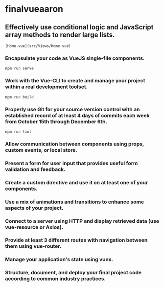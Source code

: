 # finalvueaaron

## Effectively use conditional logic and JavaScript array methods to render large lists.
```
[Home.vue](src/Views/Home.vue)
```

### Encapsulate your code as VueJS single-file components.
```
npm run serve
```

### Work with the Vue-CLI to create and manage your project within a real development toolset.
```
npm run build
```

### Properly use Git for your source version control with an established record of at least 4 days of commits each week from October 15th through December 6th.
```
npm run lint
```

### Allow communication between components using props, custom events, or local store.



### Present a form for user input that provides useful form validation and feedback.



### Create a custom directive and use it on at least one of your components.



### Use a mix of animations and transitions to enhance some aspects of your project.



### Connect to a server using HTTP and display retrieved data (use vue-resource or Axios).



### Provide at least 3 different routes with navigation between them using vue-router.


### Manage your application's state using vuex.



### Structure, document, and deploy your final project code according to common industry practices.